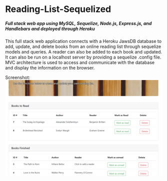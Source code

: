# Reading-List-Sequelized

##### Full stack web app using MySQL, Sequelize, Node.js, Express.js, and Handlebars and deployed through Heroku

This full stack web application connects with a Heroku JawsDB database to add, update, and delete books from an online reading list through sequelize models and queries. A reader can also be added to each book and updated. It can also be run on a localhost server by providing a sequelize .config file. MVC architecture is used to access and communicate with the database and display the information on the browser.

Screenshot:
![ScreenShot](screenshot.PNG)
